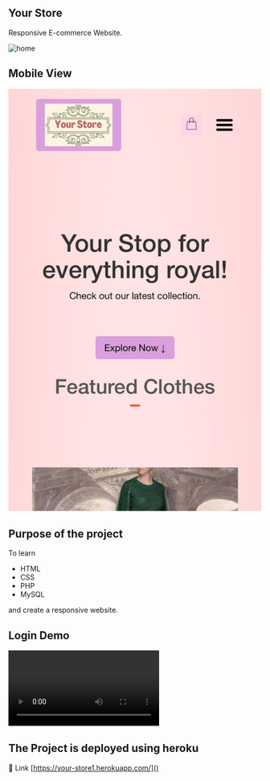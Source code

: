 ## Your Store
Responsive E-commerce Website.
<!-- ![Desktop View](readme_images/home.png) -->
![home](https://user-images.githubusercontent.com/67359438/216135835-0a60c678-0043-4cf9-b24e-f207fb6e8202.png)
## Mobile View
![](readme_images/mobile_view.jpeg)
## Purpose of the project
To learn
- HTML
- CSS
- PHP
- MySQL

and create a responsive website.

## Login Demo
![](https://github.com/somya121/your_store/blob/main/readme_images/demo.mp4)

## The Project is deployed using heroku
🔗 Link 
[https://your-store1.herokuapp.com/]()
